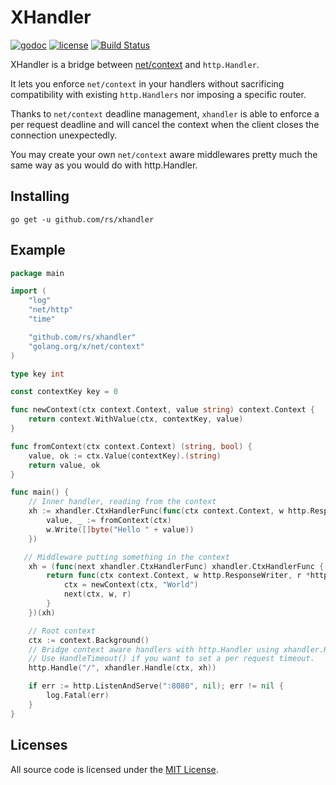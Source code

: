 # XHandler

[![godoc](http://img.shields.io/badge/godoc-reference-blue.svg?style=flat)](https://godoc.org/github.com/rs/xhandler) [![license](http://img.shields.io/badge/license-MIT-red.svg?style=flat)](https://raw.githubusercontent.com/rs/xhandler/master/LICENSE) [![Build Status](https://travis-ci.org/rs/xhandler.svg?branch=master)](https://travis-ci.org/rs/xhandler)

XHandler is a bridge between [net/context](https://godoc.org/golang.org/x/net/context) and `http.Handler`.

It lets you enforce `net/context` in your handlers without sacrificing compatibility with existing `http.Handlers` nor imposing a specific router.

Thanks to `net/context` deadline management, `xhandler` is able to enforce a per request deadline and will cancel the context when the client closes the connection unexpectedly.

You may create your own `net/context` aware middlewares pretty much the same way as you would do with http.Handler.

## Installing

    go get -u github.com/rs/xhandler

## Example

```go
package main

import (
	"log"
	"net/http"
	"time"

	"github.com/rs/xhandler"
	"golang.org/x/net/context"
)

type key int

const contextKey key = 0

func newContext(ctx context.Context, value string) context.Context {
	return context.WithValue(ctx, contextKey, value)
}

func fromContext(ctx context.Context) (string, bool) {
	value, ok := ctx.Value(contextKey).(string)
	return value, ok
}

func main() {
	// Inner handler, reading from the context
	xh := xhandler.CtxHandlerFunc(func(ctx context.Context, w http.ResponseWriter, r *http.Request) {
		value, _ := fromContext(ctx)
		w.Write([]byte("Hello " + value))
	})

   // Middleware putting something in the context
	xh = (func(next xhandler.CtxHandlerFunc) xhandler.CtxHandlerFunc {
		return func(ctx context.Context, w http.ResponseWriter, r *http.Request) {
			ctx = newContext(ctx, "World")
			next(ctx, w, r)
		}
	})(xh)

	// Root context
	ctx := context.Background()
	// Bridge context aware handlers with http.Handler using xhandler.Handle()
	// Use HandleTimeout() if you want to set a per request timeout.
	http.Handle("/", xhandler.Handle(ctx, xh))

	if err := http.ListenAndServe(":8080", nil); err != nil {
		log.Fatal(err)
	}
}
```

## Licenses

All source code is licensed under the [MIT License](https://raw.github.com/rs/xhandler/master/LICENSE).
